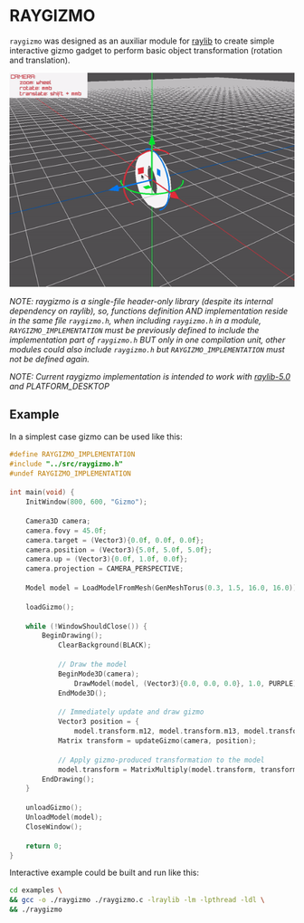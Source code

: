 # RAYGIZMO
`raygizmo` was designed as an auxiliar module for [raylib](https://github.com/raysan5/raylib) to create simple interactive gizmo gadget to perform basic object transformation (rotation and translation).

![thumbnail](./thumbnail.gif)


*NOTE: raygizmo is a single-file header-only library (despite its internal dependency on raylib), so, functions definition AND implementation reside in the same file `raygizmo.h`, when including `raygizmo.h` in a module, `RAYGIZMO_IMPLEMENTATION` must be previously defined to include the implementation part of `raygizmo.h` BUT only in one compilation unit, other modules could also include `raygizmo.h` but `RAYGIZMO_IMPLEMENTATION` must not be defined again.*

*NOTE: Current raygizmo implementation is intended to work with [raylib-5.0](https://github.com/raysan5/raylib/releases/tag/5.0) and PLATFORM_DESKTOP*


## Example
In a simplest case gizmo can be used like this:
```c
#define RAYGIZMO_IMPLEMENTATION
#include "../src/raygizmo.h"
#undef RAYGIZMO_IMPLEMENTATION

int main(void) {
    InitWindow(800, 600, "Gizmo");

    Camera3D camera;
    camera.fovy = 45.0f;
    camera.target = (Vector3){0.0f, 0.0f, 0.0f};
    camera.position = (Vector3){5.0f, 5.0f, 5.0f};
    camera.up = (Vector3){0.0f, 1.0f, 0.0f};
    camera.projection = CAMERA_PERSPECTIVE;

    Model model = LoadModelFromMesh(GenMeshTorus(0.3, 1.5, 16.0, 16.0));

    loadGizmo();

    while (!WindowShouldClose()) {
        BeginDrawing();
            ClearBackground(BLACK);

            // Draw the model
            BeginMode3D(camera);
                DrawModel(model, (Vector3){0.0, 0.0, 0.0}, 1.0, PURPLE);
            EndMode3D();

            // Immediately update and draw gizmo
            Vector3 position = {
                model.transform.m12, model.transform.m13, model.transform.m14};
            Matrix transform = updateGizmo(camera, position);

            // Apply gizmo-produced transformation to the model
            model.transform = MatrixMultiply(model.transform, transform);
        EndDrawing();
    }

    unloadGizmo();
    UnloadModel(model);
    CloseWindow();

    return 0;
}
```


Interactive example could be built and run like this:
```bash
cd examples \
&& gcc -o ./raygizmo ./raygizmo.c -lraylib -lm -lpthread -ldl \
&& ./raygizmo
```
